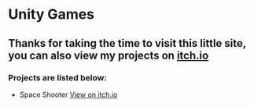 # Unity Games
## Thanks for taking the time to visit this little site, you can also view my projects on [itch.io](https://yellowsink.itch.io)
### Projects are listed below:
- Space Shooter [View on itch.io](https://yellowsink.itch.io/space-shooter)
